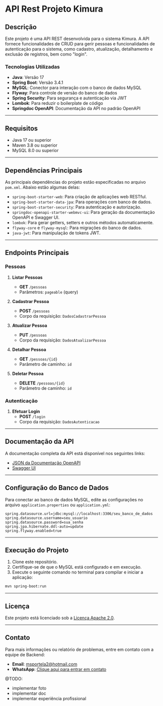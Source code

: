 # API Rest Projeto Kimura

## Descrição

Este projeto é uma API REST desenvolvida para o sistema Kimura. A API fornece funcionalidades de CRUD para gerir pessoas e funcionalidades de autenticação para o sistema, como cadastro, atualização, detalhamento e exclusão de registros, bem como "login".

### Tecnologias Utilizadas

- **Java**: Versão 17
- **Spring Boot**: Versão 3.4.1
- **MySQL**: Conector para interação com o banco de dados MySQL
- **Flyway**: Para controle de versão do banco de dados
- **Spring Security**: Para segurança e autenticação via JWT
- **Lombok**: Para reduzir o boilerplate de código
- **Springdoc OpenAPI**: Documentação da API no padrão OpenAPI

---

## Requisitos

- Java 17 ou superior
- Maven 3.8 ou superior
- MySQL 8.0 ou superior

---

## Dependências Principais

As principais dependências do projeto estão especificadas no arquivo `pom.xml`. Abaixo estão algumas delas:

- `spring-boot-starter-web`: Para criação de aplicações web RESTful.
- `spring-boot-starter-data-jpa`: Para operações com banco de dados.
- `spring-boot-starter-security`: Para autenticação e autorização.
- `springdoc-openapi-starter-webmvc-ui`: Para geração da documentação OpenAPI e Swagger UI.
- `lombok`: Para gerar getters, setters e outros métodos automaticamente.
- `flyway-core` e `flyway-mysql`: Para migrações do banco de dados.
- `java-jwt`: Para manipulação de tokens JWT.

---

## Endpoints Principais

### Pessoas

1. **Listar Pessoas**
   - **GET** `/pessoas`
   - Parâmetros: `pageable` (query)

2. **Cadastrar Pessoa**
   - **POST** `/pessoas`
   - Corpo da requisição: `DadosCadastrarPessoa`

3. **Atualizar Pessoa**
   - **PUT** `/pessoas`
   - Corpo da requisição: `DadosAtualizarPessoa`

4. **Detalhar Pessoa**
   - **GET** `/pessoas/{id}`
   - Parâmetro de caminho: `id`

5. **Deletar Pessoa**
   - **DELETE** `/pessoas/{id}`
   - Parâmetro de caminho: `id`

### Autenticação

1. **Efetuar Login**
   - **POST** `/login`
   - Corpo da requisição: `DadosAutenticacao`

---

## Documentação da API

A documentação completa da API está disponível nos seguintes links:

- [JSON da Documentação OpenAPI](http://localhost:8080/v3/api-docs)
- [Swagger UI](http://localhost:8080/swagger-ui/index.html#/)

---

## Configuração do Banco de Dados

Para conectar ao banco de dados MySQL, edite as configurações no arquivo `application.properties` ou `application.yml`:

```properties
spring.datasource.url=jdbc:mysql://localhost:3306/seu_banco_de_dados
spring.datasource.username=seu_usuario
spring.datasource.password=sua_senha
spring.jpa.hibernate.ddl-auto=update
spring.flyway.enabled=true
```

---

## Execução do Projeto

1. Clone este repositório.
2. Certifique-se de que o MySQL está configurado e em execução.
3. Execute o seguinte comando no terminal para compilar e iniciar a aplicação:

```bash
mvn spring-boot:run
```

---

## Licença

Este projeto está licenciado sob a [Licença Apache 2.0](http://voll.med/api/licenca).

---

## Contato

Para mais informações ou relatório de problemas, entre em contato com a equipe de Backend:

- **Email**: msportela2@hotmail.com
- **WhatsApp**: [Clique aqui para entrar em contato](https://api.whatsapp.com/send/?phone=61986210645&text=Tenho+perguntas+sobre+a+API+kimura&type=phone_number&app_absent=0)

@TODO:
- implementar foto
- implementar doc
- implementar experiência profissional